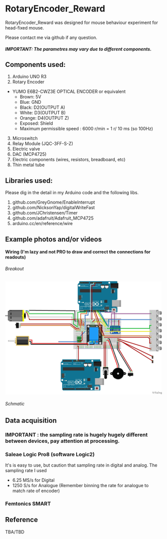 # RotaryEncoder_Reward

RotaryEncoder_Reward was designed for mouse behaviour experiment for head-fixed mouse.

Please contact me via github if any question.

##### IMPORTANT: The parametres may vary due to different components.

## Components used:
1. Arduino UNO R3
2. Rotary Encoder
 -  YUMO E6B2-CWZ3E OPTICAL ENCODER or equivalent
    * Brown: 5V
    * Blue: GND
    * Black: D2(OUTPUT A)
    * White: D3(OUTPUT B)
    * Orange: D4(OUTPUT Z)
    * Exposed: Shield
    * Maximum permissible speed : 6000 r/min = 1 r/ 10 ms (so 100Hz)
3. Microswitch
4. Relay Module (JQC-3FF-S-Z)
6. Electric valve
7. DAC (MCP4725)
8. Electric components (wires, resistors, breadboard, etc)
9. Thin metal tube

## Libraries used:
Please dig in the detail in my Arduino code and the following libs.
1. github.com/GreyGnome/EnableInterrupt
2. github.com/NicksonYap/digitalWriteFast
3. github.com/JChristensen/Timer
4. github.com/adafruit/Adafruit_MCP4725
5. arduino.cc/en/reference/wire

## Example photos and/or videos
#### Wiring (I'm lazy and not PRO to draw and correct the connections for readouts)
###### Breakout
![Breakout](https://github.com/pywugate/RotaryEncoder_Reward/blob/3a97ebebdc2417a64fa36b13af449324326d1b36/RotaryEncoder_Reward_bb2023Mar.jpg)
###### Schmatic


## Data acquisition
### IMPORTANT : the sampling rate is hugely hugely different between devices, pay attention at processing.
### Saleae Logic Pro8 (software Logic2)
It's is easy to use, but caution that sampling rate in digital and analog.
The sampling rate I used
 - 6.25 MS/s for Digital
 - 1250 S/s  for Analogue (Remember binning the rate for analogue to match rate of encoder)

### Femtonics SMART



## Reference
TBA/TBD
